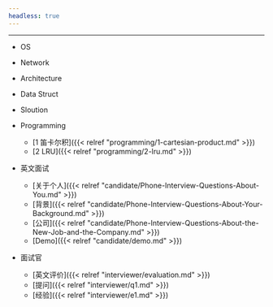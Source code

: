 ```yaml
---
headless: true
---
```


<hr>

- OS
- Network
- Architecture
- Data Struct
- Sloution
- Programming
  - [1 笛卡尔积]({{< relref "programming/1-cartesian-product.md" >}})
  - [2 LRU]({{< relref "programming/2-lru.md" >}})

- 英文面试
  - [关于个人]({{< relref "candidate/Phone-Interview-Questions-About-You.md" >}})
  - [背景]({{< relref "candidate/Phone-Interview-Questions-About-Your-Background.md" >}})
  - [公司]({{< relref "candidate/Phone-Interview-Questions-About-the-New-Job-and-the-Company.md" >}})
  - [Demo]({{< relref "candidate/demo.md" >}})

- 面试官
  - [英文评价]({{< relref "interviewer/evaluation.md" >}})
  - [提问]({{< relref "interviewer/q1.md" >}})
  - [经验]({{< relref "interviewer/e1.md" >}})
